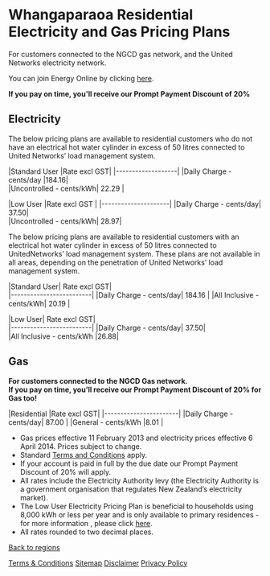 # Whangaparaoa Residential Electricity and Gas Pricing Plans
For customers connected to the NGCD gas network, and the United Networks electricity network.


You can join Energy Online by clicking [here](http://www.energyonline.co.nz/Default.aspx?tabid=98).

**If you pay on time, you'll receive our Prompt Payment Discount of 20%**


## Electricity
The below pricing plans are available to residential customers who do not have an electrical hot water cylinder in excess of 50 litres connected to United Networks’ load management system.

|Standard User	|Rate excl GST|	
|-------------------|
|Daily Charge - cents/day	|184.16|	
|Uncontrolled - cents/kWh|	22.29	|
 

|Low User	|Rate excl GST	|
|---------------------|
|Daily Charge - cents/day|	37.50|	
|Uncontrolled - cents/kWh|	28.97|	

The below pricing plans are available to residential customers with an electrical hot water cylinder in excess of 50 litres connected to UnitedNetworks’ load management system. These plans are not available in all areas, depending on the penetration of United Networks’ load management system.

|Standard User|	Rate excl GST|	
|-------------------------|
|Daily Charge - cents/day|	184.16	|
|All Inclusive - cents/kWh|	20.19	|
 

|Low User|	Rate excl GST|	
|-------------------------|
|Daily Charge - cents/day|	37.50|	
|All Inclusive - cents/kWh	|26.88|	
 

## Gas

**For customers connected to the NGCD Gas network.	
If you pay on time, you’ll receive our Prompt Payment Discount of 20% for Gas too!**	

|Residential	|Rate excl GST|	
|-----------------------|
|Daily Charge - cents/day|	87.00	|
|General - cents/kWh	|8.01	|

- Gas prices effective 11 February 2013 and electricity prices effective 6 April 2014. Prices subject to change.
- Standard [Terms and Conditions](http://www.energyonline.co.nz/terms) apply.
- If your account is paid in full by the due date our Prompt Payment Discount of 20% will apply.
- All rates include the Electricity Authority levy (the Electricity Authority is a government organisation that regulates New Zealand’s electricity market).
- The Low User Electricity Pricing Plan is beneficial to households using 8,000 kWh or less per year and is only available to primary residences - for more information , please click [here](http://www.energyonline.co.nz/Default.aspx?tabid=148).
- All rates rounded to two decimal places.

[Back to regions](http://www.energyonline.co.nz/residential/pricing_plans/electricity_and_gas_pricing_plans)

[Terms & Conditions](http://www.energyonline.co.nz/terms)
[Sitemap](http://www.energyonline.co.nz/home/site_map)
[Disclaimer](http://www.energyonline.co.nz/home/site_map/disclaimer)
[Privacy Policy](http://www.energyonline.co.nz/home/site_map/privacy_policy)
